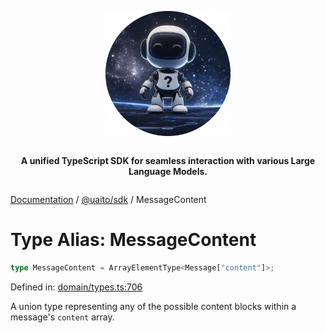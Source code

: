 <div style="display:flex; flex-direction:column; align-items:center;">
<p align="center">
  <img src="../UAITO.png" alt="UAITO Logo" width="200"/>
</p>

<p align="center">
  <strong>A unified TypeScript SDK for seamless interaction with various Large Language Models.</strong>
</p>
</div>

[Documentation](README.md) / [@uaito/sdk](@uaito.sdk.md) / MessageContent

# Type Alias: MessageContent

```ts
type MessageContent = ArrayElementType<Message["content"]>;
```

Defined in: [domain/types.ts:706](https://github.com/elribonazo/uaito/blob/5e718d4c4365447ef5056696ab53cf4e29d9d11a/packages/sdk/src/domain/types.ts#L706)

A union type representing any of the possible content blocks within a message's `content` array.

